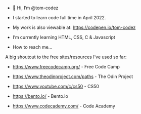 - 👋  Hi, I’m @tom-codez

- I started to learn code full time in April 2022.

- My work is also viewable at: https://codepen.io/tom-codez

- I’m currently learning HTML, CSS, C & Javascript

- How to reach me...

A big shoutout to the free sites/resources I've used so far:

- https://www.freecodecamp.org/ - Free Code Camp

- https://www.theodinproject.com/paths - The Odin Project

- https://www.youtube.com/c/cs50 - CS50

- https://bento.io/ - Bento.io

- https://www.codecademy.com/ - Code Academy
<!---
tom-codez/tom-codez is a ✨ special ✨ repository because its `README.md` (this file) appears on your GitHub profile.
You can click the Preview link to take a look at your changes.
--->
